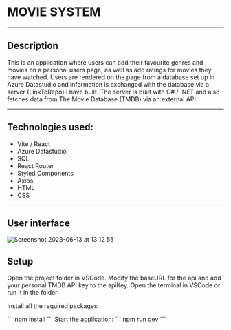 # MOVIE SYSTEM
---
## Description

This is an application where users can add their favourite genres and movies on a personal users page, as well as add ratings for movies they have watched. Users are rendered on the page from a database set up in Azure Datastudio and information is exchanged with the database via a server (LinkToRepo) I have built. The server is built with C# / .NET and also fetches data from The Movie Database (TMDB) via an external API.

---

## Technologies used:

- Vite / React
- Azure Datastudio
- SQL
- React Router
- Styled Components
- Axios
- HTML
- CSS

---
## User interface


![Screenshot 2023-06-13 at 13 12 55](https://github.com/AnnaAxelsson051/Open_AI_Codex/assets/103879144/fe9b0038-ef85-46c5-9939-c681d3a9b09b)

## Setup

Open the project folder in VSCode. Modify the baseURL for the api and add your personal TMDB API key to the apiKey. Open the terminal in VSCode or run it in the folder.

Install all the required packages:

´´´
npm install 
´´´
Start the application:
´´´
npm run dev 
´´´